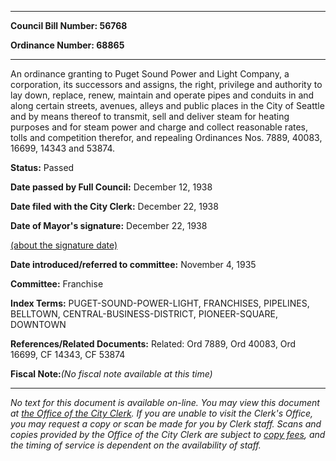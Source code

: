 

********

**Council Bill Number: 56768**
   
**Ordinance Number: 68865**
********

 An ordinance granting to Puget Sound Power and Light Company, a corporation, its successors and assigns, the right, privilege and authority to lay down, replace, renew, maintain and operate pipes and conduits in and along certain streets, avenues, alleys and public places in the City of Seattle and by means thereof to transmit, sell and deliver steam for heating purposes and for steam power and charge and collect reasonable rates, tolls and competition therefor, and repealing Ordinances Nos. 7889, 40083, 16699, 14343 and 53874.

**Status:** Passed
   
**Date passed by Full Council:** December 12, 1938
   
**Date filed with the City Clerk:** December 22, 1938
   
**Date of Mayor's signature:** December 22, 1938
   
[(about the signature date)](/~public/approvaldate.htm)
   
   
   
**Date introduced/referred to committee:** November 4, 1935
   
**Committee:** Franchise
   
   
**Index Terms:** PUGET-SOUND-POWER-LIGHT, FRANCHISES, PIPELINES, BELLTOWN, CENTRAL-BUSINESS-DISTRICT, PIONEER-SQUARE, DOWNTOWN

**References/Related Documents:** Related: Ord 7889, Ord 40083, Ord 16699, CF 14343, CF 53874

**Fiscal Note:**_(No fiscal note available at this time)_
********

_No text for this document is available on-line. You may view this document at [the Office of the City Clerk](http://www.seattle.gov/leg/clerk/contactUs.htm). If you are unable to visit the Clerk's Office, you may request a copy or scan be made for you by Clerk staff. Scans and copies provided by the Office of the City Clerk are subject to [copy fees](http://clerk.seattle.gov/~public/clerkfees.htm), and the timing of service is dependent on the availability of staff._

